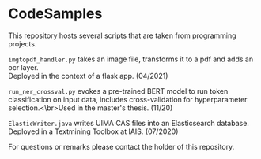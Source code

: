 # CodeSamples

This repository hosts several scripts that are taken from programming projects.

`imgtopdf_handler.py` takes an image file, transforms it to a pdf and adds an ocr layer.<br/>Deployed in the context of a flask app. (04/2021)

`run_ner_crossval.py` evokes a pre-trained BERT model to run token classification on input data, includes cross-validation for hyperparameter selection.<\br>Used in the master's thesis. (11/20)

<!-- `dash_app (UI).py` loads data from Elasticsearch and displays it as a table and map in the python web user interface Dash.<br/>Deployed in the demonstrator of the Smart Sentencing project. (09/2020) -->

`ElasticWriter.java` writes UIMA CAS files into an Elasticsearch database.<br/>Deployed in a Textmining Toolbox at IAIS. (07/2020)

For questions or remarks please contact the holder of this repository.
